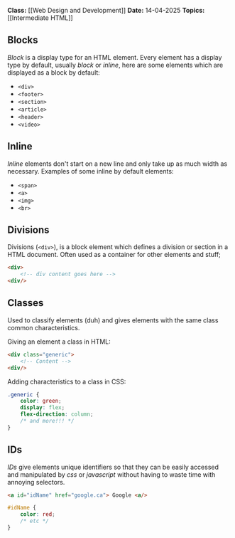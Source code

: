 **Class:** [[Web Design and Development]]
**Date:** 14-04-2025
**Topics:** [[Intermediate HTML]]

## Blocks
*Block* is a display type for an HTML element. Every element has a display type by default, usually *block* or *inline*, here are some elements which are displayed as a block by default:

- `<div>`
- `<footer>`
- `<section>`
- `<article>`
- `<header>`
- `<video>`

## Inline
*Inline* elements don't start on a new line and only take up as much width as necessary. Examples of some inline by default elements:

- `<span>`
- `<a>`
- `<img>`
- `<br>`

## Divisions
Divisions (`<div>`), is a block element which defines a division or section in a HTML document. Often used as a container for other elements and stuff;
```html
<div> 
	<!-- div content goes here -->
<div/>
```

## Classes
Used to classify elements (duh) and gives elements with the same class common characteristics.

Giving an element a class in HTML:
```html title="Giving an element a class (HTML)"
<div class="generic">
	<!-- Content -->
<div/>
```

Adding characteristics to a class in CSS:
```css title="Adding characteristics to a class in CSS"
.generic {
	color: green;
	display: flex;
	flex-direction: column;
	/* and more!!! */
}
```

## IDs
*IDs* give elements unique identifiers so that they can be easily accessed and manipulated by *css* or *javascript* without having to waste time with annoying selectors.

```html title="Giving an element an ID"
<a id="idName" href="google.ca"> Google <a/>
```

```css title="Styling an element with id"
#idName {
	color: red;
	/* etc */
}
```

